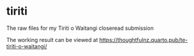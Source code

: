 # tiriti
The raw files for my Tiriti o Waitangi closeread submission

The working result can be viewed at https://thoughtfulnz.quarto.pub/te-tiriti-o-waitangi/
